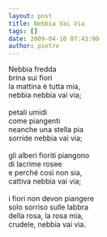 ```yaml
---
layout: post
title: Nebbia Vai Via
tags: []
date: 2009-04-10 07:43:00
author: pietro
---
```

Nebbia fredda<br/>brina sui fiori<br/>la mattina è tutta mia,<br/>nebbia nebbia vai via;<br/><br/>petali umidi<br/>come piangenti<br/>neanche una stella pia<br/>sorride nebbia vai via;<br/><br/>gli alberi fioriti piangono<br/>di lacrime rosee<br/>e perché così non sia,<br/>cattiva nebbia vai via;<br/><br/>i fiori non devon piangere<br/>solo sorriso sulle labbra<br/>della rosa, la rosa mia,<br/>crudele, nebbia vai via.
